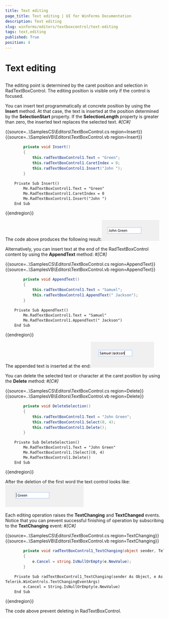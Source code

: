 ```yaml
---
title: Text editing
page_title: Text editing | UI for WinForms Documentation
description: Text editing
slug: winforms/editors/textboxcontrol/text-editing
tags: text,editing
published: True
position: 4
---
```


# Text editing



## 

The editing point is determined by the caret position and selection in RadTextBoxControl.
        	The editing position is visible only if the control is focused.
        

You can insert text programmatically at concrete position by using the __Insert__ method.
        	At that case, the text is inserted at the position determined by the 
        	__SelectionStart__ property. If the __SelectionLength__
        	property is greater than zero, the inserted text replaces the selected text.
        #_[C#]_

	



{{source=..\SamplesCS\Editors\TextBoxControl.cs region=Insert}} 
{{source=..\SamplesVB\Editors\TextBoxControl.vb region=Insert}} 

````C#
        private void Insert()
        {
            this.radTextBoxControl1.Text = "Green";
            this.radTextBoxControl1.CaretIndex = 0;
            this.radTextBoxControl1.Insert("John ");
        }
````
````VB.NET
    Private Sub Insert()
        Me.RadTextBoxControl1.Text = "Green"
        Me.RadTextBoxControl1.CaretIndex = 0
        Me.RadTextBoxControl1.Insert("John ")
    End Sub
````

{{endregion}} 




The code above produces the following result:![editors-textboxcontrol-text-editing 001](images/editors-textboxcontrol-text-editing001.png)

Alternatively, you can insert text at the end of the RadTextBoxControl 
			content by using the __AppendText__ method:
		#_[C#]_

	



{{source=..\SamplesCS\Editors\TextBoxControl.cs region=AppendText}} 
{{source=..\SamplesVB\Editors\TextBoxControl.vb region=AppendText}} 

````C#
        private void AppendText()
        {
            this.radTextBoxControl1.Text = "Samuel";
            this.radTextBoxControl1.AppendText(" Jackson");
        }
````
````VB.NET
    Private Sub AppendText()
        Me.RadTextBoxControl1.Text = "Samuel"
        Me.RadTextBoxControl1.AppendText(" Jackson")
    End Sub
````

{{endregion}} 




The appended text is inserted at the end:![editors-textboxcontrol-text-editing 002](images/editors-textboxcontrol-text-editing002.png)

You can delete the selected text or character at the caret position by using the __Delete__ method:
		#_[C#]_

	



{{source=..\SamplesCS\Editors\TextBoxControl.cs region=Delete}} 
{{source=..\SamplesVB\Editors\TextBoxControl.vb region=Delete}} 

````C#
        private void DeleteSelection()
        {
            this.radTextBoxControl1.Text = "John Green";
            this.radTextBoxControl1.Select(0, 4);
            this.radTextBoxControl1.Delete();
        }
````
````VB.NET
    Private Sub DeleteSelection()
        Me.RadTextBoxControl1.Text = "John Green"
        Me.RadTextBoxControl1.[Select](0, 4)
        Me.RadTextBoxControl1.Delete()
    End Sub
````

{{endregion}} 




After the deletion of the first word the text control looks like:![editors-textboxcontrol-text-editing 003](images/editors-textboxcontrol-text-editing003.png)

Each editing operation raises the __TextChanging__ and 
 	        __TextChanged__ events. Notice that you can prevent successful finishing
 	        of operation by subscribing to the __TextChanging__ event:
 	      #_[C#]_

	



{{source=..\SamplesCS\Editors\TextBoxControl.cs region=TextChanging}} 
{{source=..\SamplesVB\Editors\TextBoxControl.vb region=TextChanging}} 

````C#
        private void radTextBoxControl1_TextChanging(object sender, Telerik.WinControls.TextChangingEventArgs e)
        {
            e.Cancel = string.IsNullOrEmpty(e.NewValue);
        }
````
````VB.NET
    Private Sub radTextBoxControl1_TextChanging(sender As Object, e As Telerik.WinControls.TextChangingEventArgs)
        e.Cancel = String.IsNullOrEmpty(e.NewValue)
    End Sub
````

{{endregion}} 




The code above prevent deleting in RadTextBoxControl.
